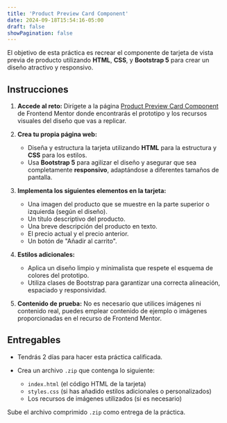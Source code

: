```yaml
---
title: 'Product Preview Card Component'
date: 2024-09-18T15:54:16-05:00
draft: false
showPagination: false
---
```


El objetivo de esta práctica es recrear el componente de tarjeta de vista previa de producto utilizando **HTML**, **CSS**, y **Bootstrap 5** para crear un diseño atractivo y responsivo.

## Instrucciones

1. **Accede al reto:** Dirígete a la página [Product Preview Card Component](https://www.frontendmentor.io/challenges/product-preview-card-component-GO7UmttRfa) de Frontend Mentor donde encontrarás el prototipo y los recursos visuales del diseño que vas a replicar.
2. **Crea tu propia página web:**
   - Diseña y estructura la tarjeta utilizando **HTML** para la estructura y **CSS** para los estilos.
   - Usa **Bootstrap 5** para agilizar el diseño y asegurar que sea completamente **responsivo**, adaptándose a diferentes tamaños de pantalla.
3. **Implementa los siguientes elementos en la tarjeta:**

   - Una imagen del producto que se muestre en la parte superior o izquierda (según el diseño).
   - Un título descriptivo del producto.
   - Una breve descripción del producto en texto.
   - El precio actual y el precio anterior.
   - Un botón de "Añadir al carrito".

4. **Estilos adicionales:**

   - Aplica un diseño limpio y minimalista que respete el esquema de colores del prototipo.
   - Utiliza clases de Bootstrap para garantizar una correcta alineación, espaciado y responsividad.

5. **Contenido de prueba:**
   No es necesario que utilices imágenes ni contenido real, puedes emplear contenido de ejemplo o imágenes proporcionadas en el recurso de Frontend Mentor.

## Entregables

- Tendrás 2 días para hacer esta práctica calificada.

- Crea un archivo `.zip` que contenga lo siguiente:
  - `index.html` (el código HTML de la tarjeta)
  - `styles.css` (si has añadido estilos adicionales o personalizados)
  - Los recursos de imágenes utilizados (si es necesario)

Sube el archivo comprimido `.zip` como entrega de la práctica.
